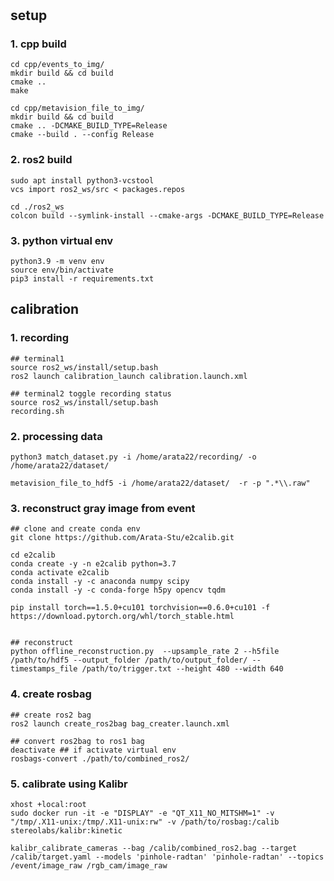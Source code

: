 #

## setup

### 1. cpp build

```shell
cd cpp/events_to_img/
mkdir build && cd build
cmake ..
make

cd cpp/metavision_file_to_img/
mkdir build && cd build
cmake .. -DCMAKE_BUILD_TYPE=Release
cmake --build . --config Release
```

### 2. ros2 build
```shell
sudo apt install python3-vcstool
vcs import ros2_ws/src < packages.repos

cd ./ros2_ws
colcon build --symlink-install --cmake-args -DCMAKE_BUILD_TYPE=Release
```

### 3. python virtual env

```shell
python3.9 -m venv env
source env/bin/activate
pip3 install -r requirements.txt 
```

## calibration

### 1. recording
```shell
## terminal1
source ros2_ws/install/setup.bash
ros2 launch calibration_launch calibration.launch.xml 

## terminal2 toggle recording status
source ros2_ws/install/setup.bash
recording.sh
```

### 2. processing data
```shell
python3 match_dataset.py -i /home/arata22/recording/ -o /home/arata22/dataset/

metavision_file_to_hdf5 -i /home/arata22/dataset/  -r -p ".*\\.raw" 
```

### 3. reconstruct gray image from event
```shell
## clone and create conda env
git clone https://github.com/Arata-Stu/e2calib.git

cd e2calib
conda create -y -n e2calib python=3.7
conda activate e2calib
conda install -y -c anaconda numpy scipy
conda install -y -c conda-forge h5py opencv tqdm

pip install torch==1.5.0+cu101 torchvision==0.6.0+cu101 -f https://download.pytorch.org/whl/torch_stable.html


## reconstruct
python offline_reconstruction.py  --upsample_rate 2 --h5file /path/to/hdf5 --output_folder /path/to/output_folder/ --timestamps_file /path/to/trigger.txt --height 480 --width 640
```

### 4. create rosbag
```shell
## create ros2 bag
ros2 launch create_ros2bag bag_creater.launch.xml

## convert ros2bag to ros1 bag
deactivate ## if activate virtual env
rosbags-convert ./path/to/combined_ros2/
```
### 5. calibrate using Kalibr
```shell
xhost +local:root
sudo docker run -it -e "DISPLAY" -e "QT_X11_NO_MITSHM=1" -v "/tmp/.X11-unix:/tmp/.X11-unix:rw" -v /path/to/rosbag:/calib stereolabs/kalibr:kinetic

kalibr_calibrate_cameras --bag /calib/combined_ros2.bag --target /calib/target.yaml --models 'pinhole-radtan' 'pinhole-radtan' --topics /event/image_raw /rgb_cam/image_raw
```